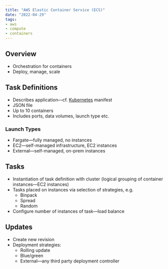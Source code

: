 ```yaml
---
title: "AWS Elastic Container Service (ECS)"
date: "2022-04-29"
tags:
- aws
- compute
- containers
---
```


## Overview

- Orchestration for containers
- Deploy, manage, scale

## Task Definitions

- Describes application—cf. [Kubernetes](notes/moc/Kubernetes.md) manifest
- JSON file
- Up to 10 containers
- Includes ports, data volumes, launch type etc.

### Launch Types

- Fargate—fully managed, no instances
- EC2—self-managed infrastructure, EC2 instances
- External—self-managed, on-prem instances

## Tasks

- Instantiation of task definition with cluster (logical grouping of container instances—EC2 instances)
- Tasks placed on instances via selection of strategies, e.g.
	- Binpack
	- Spread
	- Random
- Configure number of instances of task—load balance

## Updates

- Create new revision
- Deployment strategies:
	- Rolling update
	- Blue/green
	- External—any third party deployment controller
